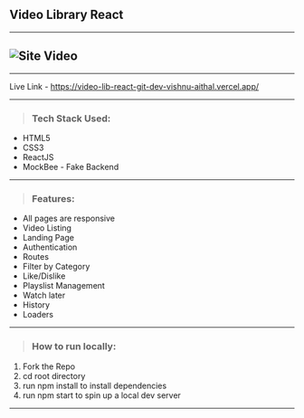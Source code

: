 ## Video Library React

---

## ![Site Video](https://github.com/Vishnu-Aithal/video-lib-react/blob/dev/src/assets/images/video-lib-React.gif)

---

Live Link - https://video-lib-react-git-dev-vishnu-aithal.vercel.app/

---

> ### Tech Stack Used:

-   HTML5
-   CSS3
-   ReactJS
-   MockBee - Fake Backend

---

> ### Features:

-   All pages are responsive
-   Video Listing
-   Landing Page
-   Authentication
-   Routes
-   Filter by Category
-   Like/Dislike
-   Playslist Management
-   Watch later
-   History
-   Loaders

---

> ### How to run locally:

1. Fork the Repo
2. cd root directory
3. run npm install to install dependencies
4. run npm start to spin up a local dev server

---
